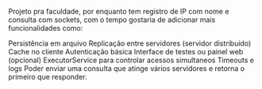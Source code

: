Projeto pra faculdade, por enquanto tem registro de IP com nome e consulta com sockets, com o tempo gostaria de adicionar mais funcionalidades como:

Persistência em arquivo
Replicação entre servidores (servidor distribuído)
Cache no cliente
Autenticação básica
Interface de testes ou painel web (opcional)
ExecutorService para controlar acessos simultaneos
Timeouts e logs
Poder enviar uma consulta que atinge vários servidores e retorna o primeiro que responder.
